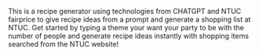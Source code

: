 This is a recipe generator using technologies from CHATGPT and NTUC fairprice to give recipe ideas from a prompt and generate a shopping list at NTUC. 
Get started by typing a theme your want your party to be with the number of people and generate recipe ideas instantly with shopping items searched from the NTUC website!
